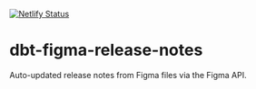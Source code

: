 
[![Netlify Status](https://api.netlify.com/api/v1/badges/bb82aed7-efcc-47e1-8778-a22d988ebcdd/deploy-status)](https://app.netlify.com/sites/figma-release-notes/deploys)
# dbt-figma-release-notes
Auto-updated release notes from Figma files via the Figma API.
